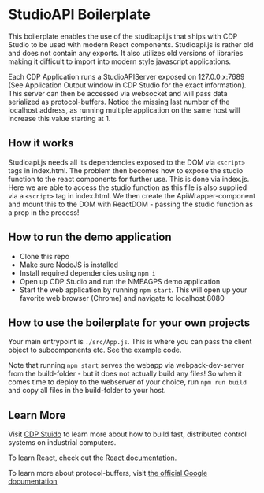 
# StudioAPI Boilerplate
This boilerplate enables the use of the studioapi.js that ships with CDP Studio to be used with modern React components. Studioapi.js is rather old and does not contain any exports. It also utilizes old versions of libraries making it difficult to import into modern style javascript applications.

Each CDP Application runs a StudioAPIServer exposed on 127.0.0.x:7689 (See Application Output window in CDP Studio for the exact information). This server can then be accessed via websocket and will pass data serialized as protocol-buffers. Notice the missing last number of the localhost address, as running multiple application on the same host will increase this value starting at 1.

## How it works
Studioapi.js needs all its dependencies exposed to the DOM via `<script>` tags in index.html. The problem then becomes how to expose the studio function to the react components for further use. This is done via index.js. Here we are able to access the studio function as this file is also supplied via a `<script>` tag in index.html. We then create the ApiWrapper-component and mount this to the DOM with ReactDOM - passing the studio function as a prop in the process!

## How to run the demo application
- Clone this repo
- Make sure NodeJS is installed
- Install required dependencies using `npm i`
- Open up CDP Studio and run the NMEAGPS demo application
- Start the web application by running `npm start`. This will open up your favorite web browser (Chrome) and navigate to localhost:8080

## How to use the boilerplate for your own projects
Your main entrypoint is `./src/App.js`. This is where you can pass the client object to subcomponents etc. See the example code.

Note that running `npm start` serves the webapp via webpack-dev-server from the build-folder - but it does not actually build any files!
So when it comes time to deploy to the webserver of your choice, run `npm run build` and copy all files in the build-folder to your host.

## Learn More
Visit [CDP Stuido](https://www.cdpstudio.com) to learn more about how to build fast, distributed control systems on industrial computers.

To learn React, check out the [React documentation](https://reactjs.org/).

To learn more about protocol-buffers, visit [the official Google documentation](https://developers.google.com/protocol-buffers/docs/overview)